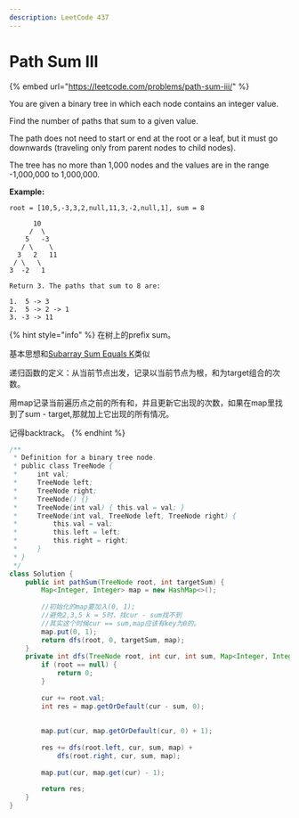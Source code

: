 ```yaml
---
description: LeetCode 437
---
```


# Path Sum III

{% embed url="https://leetcode.com/problems/path-sum-iii/" %}

You are given a binary tree in which each node contains an integer value.

Find the number of paths that sum to a given value.

The path does not need to start or end at the root or a leaf, but it must go downwards (traveling only from parent nodes to child nodes).

The tree has no more than 1,000 nodes and the values are in the range -1,000,000 to 1,000,000.

**Example:**

```
root = [10,5,-3,3,2,null,11,3,-2,null,1], sum = 8

      10
     /  \
    5   -3
   / \    \
  3   2   11
 / \   \
3  -2   1

Return 3. The paths that sum to 8 are:

1.  5 -> 3
2.  5 -> 2 -> 1
3. -3 -> 11
```

{% hint style="info" %}
在树上的prefix sum。

基本思想和[Subarray Sum Equals K](../arrays/prefix-sum-problems/subarray-sum-equals-k.md)类似

递归函数的定义：从当前节点出发，记录以当前节点为根，和为target组合的次数。

用map记录当前遍历点之前的所有和，并且更新它出现的次数，如果在map里找到了sum - target,那就加上它出现的所有情况。

记得backtrack。
{% endhint %}

```java
/**
 * Definition for a binary tree node.
 * public class TreeNode {
 *     int val;
 *     TreeNode left;
 *     TreeNode right;
 *     TreeNode() {}
 *     TreeNode(int val) { this.val = val; }
 *     TreeNode(int val, TreeNode left, TreeNode right) {
 *         this.val = val;
 *         this.left = left;
 *         this.right = right;
 *     }
 * }
 */
class Solution {
    public int pathSum(TreeNode root, int targetSum) {
        Map<Integer, Integer> map = new HashMap<>();
        
        //初始化的map要加入(0, 1);
        //避免2,3,5 k = 5时，找cur - sum找不到
        //其实这个时候cur == sum,map应该有key为0的。
        map.put(0, 1);
        return dfs(root, 0, targetSum, map);
    }
    private int dfs(TreeNode root, int cur, int sum, Map<Integer, Integer> map) {
        if (root == null) {
            return 0;
        }
        
        cur += root.val;
        int res = map.getOrDefault(cur - sum, 0);
        
        
        map.put(cur, map.getOrDefault(cur, 0) + 1);
        
        res += dfs(root.left, cur, sum, map) +
            dfs(root.right, cur, sum, map);
        
        map.put(cur, map.get(cur) - 1);
        
        return res;
    }
}
```
